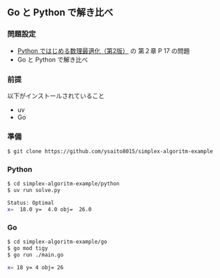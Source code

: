 ## Go と Python で解き比べ

### 問題設定
- [Python ではじめる数理最適化（第2版）](https://www.ohmsha.co.jp/book/9784274231759/) の 第２章 P 17 の問題
- Go と Python で解き比べ


### 前提
以下がインストールされていること
- uv
- Go

### 準備

```sh
$ git clone https://github.com/ysaito8015/simplex-algoritm-example
```


### Python

```sh
$ cd simplex-algoritm-example/python
$ uv run solve.py
```


```sh
Status: Optimal
x=  18.0 y=  4.0 obj=  26.0
```


### Go

```sh
$ cd simplex-algoritm-example/go
$ go mod tigy
$ go run ./main.go
```


```sh
x= 18 y= 4 obj= 26
```
